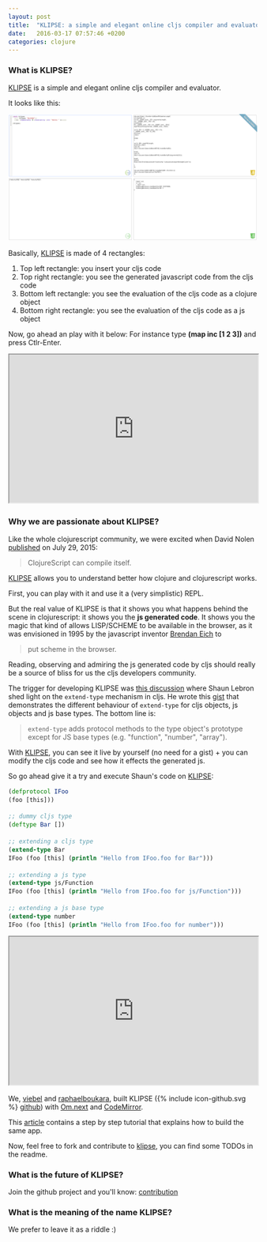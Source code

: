 ```yaml
---
layout: post
title:  "KLIPSE: a simple and elegant online cljs compiler and evaluator"
date:   2016-03-17 07:57:46 +0200
categories: clojure
---
```


### What is KLIPSE?

[KLIPSE][app-url] is a simple and elegant online cljs compiler and evaluator.


It looks like this:

![KLIPSE Screenshot](/assets/hello_klipse.png)

Basically, [KLIPSE][app-url] is made of 4 rectangles:

1. Top left rectangle: you insert your cljs code
2. Top right rectangle: you see the generated javascript code from the cljs code
3. Bottom left rectangle: you see the evaluation of the cljs code as a clojure object
4. Bottom right rectangle: you see the evaluation of the cljs code as a js object

Now, go ahead an play with it below: For instance type **(map inc [1 2 3])** and press Ctlr-Enter.

<iframe width="100%" height="300px" src= "http://app.gadjett.com/cljs_compiler/index-dev.html">
</iframe>


### Why we are passionate about KLIPSE?

Like the whole clojurescript community, we were excited when David Nolen [published][cljs-next-url] on July 29, 2015:

>ClojureScript can compile itself.



[KLIPSE][app-url] allows you to understand better how clojure and clojurescript works.

First, you can play with it and use it a (very simplistic) REPL.

But the real value of KLIPSE is that it shows you what happens behind the scene in clojurescript: it shows you the **js generated code**.
It shows you the magic that kind of allows LISP/SCHEME to be available in the browser, as it was envisioned in 1995 by the javascript inventor [Brendan Eich][brendan-eich-url] to 

>put scheme in the  browser.

Reading, observing and admiring the js generated code by cljs should really be a source of bliss for us the cljs developers community.

The trigger for developing KLIPSE was [this discussion][discussion-url] where Shaun Lebron shed light on the `extend-type` mechanism in cljs. He wrote this [gist][gist-url] that demonstrates the different behaviour of `extend-type` for cljs objects, js objects and js base types. The bottom line is:

> `extend-type` adds protocol methods to the type object's prototype  except for JS base types (e.g. "function", "number", "array").

With [KLIPSE][app-url], you can see it live by yourself (no need for a gist) + you can modify the cljs code and see how it effects the generated js.

So go ahead give it a try and execute Shaun's code on [KLIPSE][app-url]:

~~~ clojure
(defprotocol IFoo
(foo [this]))

;; dummy cljs type
(deftype Bar [])

;; extending a cljs type
(extend-type Bar
IFoo (foo [this] (println "Hello from IFoo.foo for Bar")))

;; extending a js type
(extend-type js/Function
IFoo (foo [this] (println "Hello from IFoo.foo for js/Function")))

;; extending a js base type
(extend-type number
IFoo (foo [this] (println "Hello from IFoo.foo for number")))
~~~

<iframe width="100%" height="300px" src= "http://app.gadjett.com/cljs_compiler/index-dev.html">
</iframe>

We, [viebel][viebel-url] and [raphaelboukara][rafi-url], built KLIPSE (<span class="icon icon--github">{% include icon-github.svg %}</span> [github][github-url]) with [Om.next][om.next-url] and [CodeMirror][codemirror-url].

This [article][tuto-url] contains a step by step tutorial that explains how to build the same app.

Now, feel free to fork and contribute to [klipse][github-url], you can find some TODOs in the readme.

### What is the future of KLIPSE?

Join the github project and you'll know: [contribution][contribution-url]

### What is the meaning of the name KLIPSE?

We prefer to leave it as a riddle :)



[figwheel-url]: https://github.com/bhauman/lein-figwheel
[cljs.js-url]: https://github.com/clojure/clojurescript/blob/master/src/main/cljs/cljs/js.cljs
[om.next-url]: https://github.com/omcljs/om/wiki/Quick-Start-(om.next)
[react.js-url]: https://facebook.github.io/react/
[figwheel-url]: http://localhost:3449/
[dnpublish-url]: https://swannodette.github.io/2015/07/29/clojurescript-17/
[viebel-url]: https://github.com/viebel
[rafi-url]: https://github.com/raphaelboukara
[app-url]: http://app.gadjett.com/cljs_compiler/index-dev.html
[github-url]: https://github.com/viebel/klipse
[codemirror-url]: https://codemirror.net/
[brendan-eich-url]: https://en.wikipedia.org/wiki/Brendan_Eich
[discussion-url]: https://groups.google.com/forum/#!searchin/clojurescript/extend-protocol/clojurescript/MKEZ9CBU77o/h7ejrbNFCgAJ
[gist-url]: https://gist.github.com/shaunlebron/a98a05b47a1521b58a6b
[contribution-url]: https://github.com/viebel/klipse#contribution
[tuto-url]: https://github.com/viebel/klipse#tutorial
[cljs-next-url]: http://swannodette.github.io/2015/07/29/clojurescript-17/
